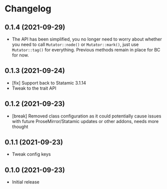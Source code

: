 # Changelog

## 0.1.4 (2021-09-29)

- The API has been simplified, you no longer need to worry about whether you need to call `Mutator::node()` or `Mutator::mark()`, just use `Mutator::tag()` for everything. Previous methods remain in place for BC for now.

## 0.1.3 (2021-09-24)

- [fix] Support back to Statamic 3.1.14
- Tweak to the trait API

## 0.1.2 (2021-09-23)

- [break] Removed class configuration as it could potentially cause issues with future ProseMirror/Statamic updates or other addons, needs more thought

## 0.1.1 (2021-09-23)

- Tweak config keys

## 0.1.0 (2021-09-23)

- Initial release
